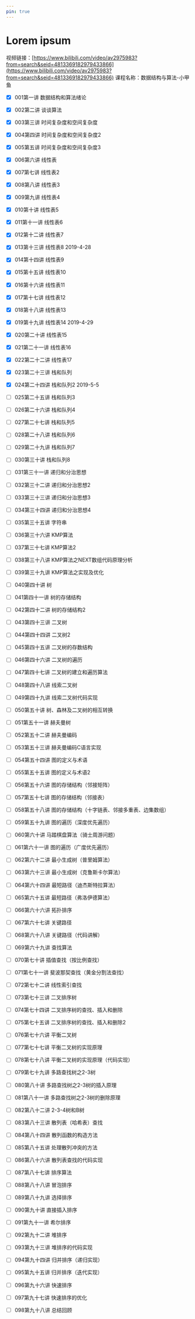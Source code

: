 ```yaml
---
pin: true
---
```

# Lorem ipsum
视频链接：[https://www.bilibili.com/video/av2975983?from=search&seid=4813369182979433866](https://www.bilibili.com/video/av2975983?from=search&seid=4813369182979433866)
课程名称：数据结构与算法-小甲鱼

* [x] 001第一讲 数据结构和算法绪论
* [x] 002第二讲 谈谈算法
* [x] 003第三讲 时间复杂度和空间复杂度
* [x] 004第四讲 时间复杂度和空间复杂度2
* [x] 005第五讲 时间复杂度和空间复杂度3
* [x] 006第六讲 线性表
* [x] 007第七讲 线性表2
* [x] 008第八讲 线性表3
* [x] 009第九讲 线性表4
* [x] 010第十讲 线性表5
* [x] 011第十一讲 线性表6
* [x] 012第十二讲 线性表7
* [x] 013第十三讲 线性表8
2019-4-28
* [x] 014第十四讲 线性表9
* [x] 015第十五讲 线性表10
* [x] 016第十六讲 线性表11
* [x] 017第十七讲 线性表12
* [x] 018第十八讲 线性表13
* [x] 019第十九讲 线性表14
2019-4-29
* [x] 020第二十讲 线性表15
* [x] 021第二十一讲 线性表16
* [x] 022第二十二讲 线性表17
* [x] 023第二十三讲 栈和队列
* [x] 024第二十四讲 栈和队列2
2019-5-5
* [ ] 025第二十五讲 栈和队列3
* [ ] 026第二十六讲 栈和队列4
* [ ] 027第二十七讲 栈和队列5
* [ ] 028第二十八讲 栈和队列6
* [ ] 029第二十九讲 栈和队列7
* [ ] 030第三十讲 栈和队列8
* [ ] 031第三十一讲 递归和分治思想
* [ ] 032第三十二讲 递归和分治思想2
* [ ] 033第三十三讲 递归和分治思想3
* [ ] 034第三十四讲 递归和分治思想4
* [ ] 035第三十五讲 字符串
* [ ] 036第三十六讲 KMP算法
* [ ] 037第三十七讲 KMP算法2
* [ ] 038第三十八讲 KMP算法之NEXT数组代码原理分析
* [ ] 039第三十九讲 KMP算法之实现及优化
* [ ] 040第四十讲 树
* [ ] 041第四十一讲 树的存储结构
* [ ] 042第四十二讲 树的存储结构2
* [ ] 043第四十三讲 二叉树
* [ ] 044第四十四讲 二叉树2
* [ ] 045第四十五讲 二叉树的存数结构
* [ ] 046第四十六讲 二叉树的遍历
* [ ] 047第四十七讲 二叉树的建立和遍历算法
* [ ] 048第四十八讲 线索二叉树
* [ ] 049第四十九讲 线索二叉树代码实现
* [ ] 050第五十讲 树、森林及二叉树的相互转换
* [ ] 051第五十一讲 赫夫曼树
* [ ] 052第五十二讲 赫夫曼编码
* [ ] 053第五十三讲 赫夫曼编码C语言实现
* [ ] 054第五十四讲 图的定义与术语
* [ ] 055第五十五讲 图的定义与术语2
* [ ] 056第五十六讲 图的存储结构（邻接矩阵）
* [ ] 057第五十七讲 图的存储结构（邻接表）
* [ ] 058第五十八讲 图的存储结构（十字链表、邻接多重表、边集数组）
* [ ] 059第五十九讲 图的遍历（深度优先遍历）
* [ ] 060第六十讲 马踏棋盘算法（骑士周游问题）
* [ ] 061第六十一讲 图的遍历（广度优先遍历）
* [ ] 062第六十二讲 最小生成树（普里姆算法）
* [ ] 063第六十三讲 最小生成树（克鲁斯卡尔算法）
* [ ] 064第六十四讲 最短路径（迪杰斯特拉算法）
* [ ] 065第六十五讲 最短路径（弗洛伊德算法）
* [ ] 066第六十六讲 拓扑排序
* [ ] 067第六十七讲 关键路径
* [ ] 068第六十八讲 关键路径（代码讲解）
* [ ] 069第六十九讲 查找算法
* [ ] 070第七十讲 插值查找（按比例查找）
* [ ] 071第七十一讲 斐波那契查找（黄金分割法查找）
* [ ] 072第七十二讲 线性索引查找
* [ ] 073第七十三讲 二叉排序树
* [ ] 074第七十四讲 二叉排序树的查找、插入和删除
* [ ] 075第七十五讲 二叉排序树的查找、插入和删除2
* [ ] 076第七十六讲 平衡二叉树
* [ ] 077第七十七讲 平衡二叉树的实现原理
* [ ] 078第七十八讲 平衡二叉树的实现原理（代码实现）
* [ ] 079第七十九讲 多路查找树之2-3树
* [ ] 080第八十讲 多路查找树之2-3树的插入原理
* [ ] 081第八十一讲 多路查找树之2-3树的删除原理
* [ ] 082第八十二讲 2-3-4树和B树
* [ ] 083第八十三讲 散列表（哈希表）查找
* [ ] 084第八十四讲 散列函数的构造方法
* [ ] 085第八十五讲 处理散列冲突的方法
* [ ] 086第八十六讲 散列表查找的代码实现
* [ ] 087第八十七讲 排序算法
* [ ] 088第八十八讲 冒泡排序
* [ ] 089第八十九讲 选择排序
* [ ] 090第九十讲 直接插入排序
* [ ] 091第九十一讲 希尔排序
* [ ] 092第九十二讲 堆排序
* [ ] 093第九十三讲 堆排序的代码实现
* [ ] 094第九十四讲 归并排序（递归实现）
* [ ] 095第九十五讲 归并排序（迭代实现）
* [ ] 096第九十六讲 快速排序
* [ ] 097第九十七讲 快速排序的优化
* [ ] 098第九十八讲 总结回顾


